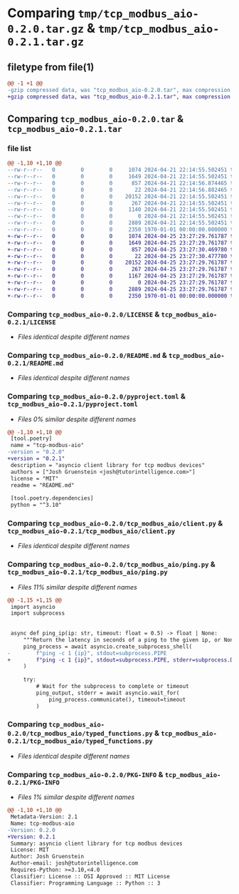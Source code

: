 # Comparing `tmp/tcp_modbus_aio-0.2.0.tar.gz` & `tmp/tcp_modbus_aio-0.2.1.tar.gz`

## filetype from file(1)

```diff
@@ -1 +1 @@
-gzip compressed data, was "tcp_modbus_aio-0.2.0.tar", max compression
+gzip compressed data, was "tcp_modbus_aio-0.2.1.tar", max compression
```

## Comparing `tcp_modbus_aio-0.2.0.tar` & `tcp_modbus_aio-0.2.1.tar`

### file list

```diff
@@ -1,10 +1,10 @@
--rw-r--r--   0        0        0     1074 2024-04-21 22:14:55.502451 tcp_modbus_aio-0.2.0/LICENSE
--rw-r--r--   0        0        0     1649 2024-04-21 22:14:55.502451 tcp_modbus_aio-0.2.0/README.md
--rw-r--r--   0        0        0      857 2024-04-21 22:14:56.874465 tcp_modbus_aio-0.2.0/pyproject.toml
--rw-r--r--   0        0        0       22 2024-04-21 22:14:56.882465 tcp_modbus_aio-0.2.0/tcp_modbus_aio/__init__.py
--rw-r--r--   0        0        0    20152 2024-04-21 22:14:55.502451 tcp_modbus_aio-0.2.0/tcp_modbus_aio/client.py
--rw-r--r--   0        0        0      267 2024-04-21 22:14:55.502451 tcp_modbus_aio-0.2.0/tcp_modbus_aio/exceptions.py
--rw-r--r--   0        0        0     1140 2024-04-21 22:14:55.502451 tcp_modbus_aio-0.2.0/tcp_modbus_aio/ping.py
--rw-r--r--   0        0        0        0 2024-04-21 22:14:55.502451 tcp_modbus_aio-0.2.0/tcp_modbus_aio/py.typed
--rw-r--r--   0        0        0     2889 2024-04-21 22:14:55.502451 tcp_modbus_aio-0.2.0/tcp_modbus_aio/typed_functions.py
--rw-r--r--   0        0        0     2350 1970-01-01 00:00:00.000000 tcp_modbus_aio-0.2.0/PKG-INFO
+-rw-r--r--   0        0        0     1074 2024-04-25 23:27:29.761787 tcp_modbus_aio-0.2.1/LICENSE
+-rw-r--r--   0        0        0     1649 2024-04-25 23:27:29.761787 tcp_modbus_aio-0.2.1/README.md
+-rw-r--r--   0        0        0      857 2024-04-25 23:27:30.469780 tcp_modbus_aio-0.2.1/pyproject.toml
+-rw-r--r--   0        0        0       22 2024-04-25 23:27:30.477780 tcp_modbus_aio-0.2.1/tcp_modbus_aio/__init__.py
+-rw-r--r--   0        0        0    20152 2024-04-25 23:27:29.761787 tcp_modbus_aio-0.2.1/tcp_modbus_aio/client.py
+-rw-r--r--   0        0        0      267 2024-04-25 23:27:29.761787 tcp_modbus_aio-0.2.1/tcp_modbus_aio/exceptions.py
+-rw-r--r--   0        0        0     1167 2024-04-25 23:27:29.761787 tcp_modbus_aio-0.2.1/tcp_modbus_aio/ping.py
+-rw-r--r--   0        0        0        0 2024-04-25 23:27:29.761787 tcp_modbus_aio-0.2.1/tcp_modbus_aio/py.typed
+-rw-r--r--   0        0        0     2889 2024-04-25 23:27:29.761787 tcp_modbus_aio-0.2.1/tcp_modbus_aio/typed_functions.py
+-rw-r--r--   0        0        0     2350 1970-01-01 00:00:00.000000 tcp_modbus_aio-0.2.1/PKG-INFO
```

### Comparing `tcp_modbus_aio-0.2.0/LICENSE` & `tcp_modbus_aio-0.2.1/LICENSE`

 * *Files identical despite different names*

### Comparing `tcp_modbus_aio-0.2.0/README.md` & `tcp_modbus_aio-0.2.1/README.md`

 * *Files identical despite different names*

### Comparing `tcp_modbus_aio-0.2.0/pyproject.toml` & `tcp_modbus_aio-0.2.1/pyproject.toml`

 * *Files 0% similar despite different names*

```diff
@@ -1,10 +1,10 @@
 [tool.poetry]
 name = "tcp-modbus-aio"
-version = "0.2.0"
+version = "0.2.1"
 description = "asyncio client library for tcp modbus devices"
 authors = ["Josh Gruenstein <josh@tutorintelligence.com>"]
 license = "MIT"
 readme = "README.md"
 
 [tool.poetry.dependencies]
 python = "^3.10"
```

### Comparing `tcp_modbus_aio-0.2.0/tcp_modbus_aio/client.py` & `tcp_modbus_aio-0.2.1/tcp_modbus_aio/client.py`

 * *Files identical despite different names*

### Comparing `tcp_modbus_aio-0.2.0/tcp_modbus_aio/ping.py` & `tcp_modbus_aio-0.2.1/tcp_modbus_aio/ping.py`

 * *Files 11% similar despite different names*

```diff
@@ -1,15 +1,15 @@
 import asyncio
 import subprocess
 
 
 async def ping_ip(ip: str, timeout: float = 0.5) -> float | None:
     """Return the latency in seconds of a ping to the given ip, or None if the ping failed"""
     ping_process = await asyncio.create_subprocess_shell(
-        f"ping -c 1 {ip}", stdout=subprocess.PIPE
+        f"ping -c 1 {ip}", stdout=subprocess.PIPE, stderr=subprocess.DEVNULL
     )
 
     try:
         # Wait for the subprocess to complete or timeout
         ping_output, stderr = await asyncio.wait_for(
             ping_process.communicate(), timeout=timeout
         )
```

### Comparing `tcp_modbus_aio-0.2.0/tcp_modbus_aio/typed_functions.py` & `tcp_modbus_aio-0.2.1/tcp_modbus_aio/typed_functions.py`

 * *Files identical despite different names*

### Comparing `tcp_modbus_aio-0.2.0/PKG-INFO` & `tcp_modbus_aio-0.2.1/PKG-INFO`

 * *Files 1% similar despite different names*

```diff
@@ -1,10 +1,10 @@
 Metadata-Version: 2.1
 Name: tcp-modbus-aio
-Version: 0.2.0
+Version: 0.2.1
 Summary: asyncio client library for tcp modbus devices
 License: MIT
 Author: Josh Gruenstein
 Author-email: josh@tutorintelligence.com
 Requires-Python: >=3.10,<4.0
 Classifier: License :: OSI Approved :: MIT License
 Classifier: Programming Language :: Python :: 3
```

